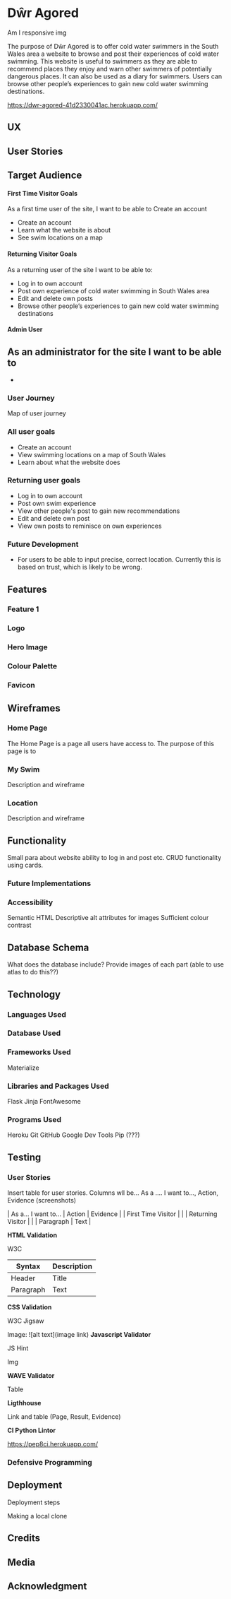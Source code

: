 # Dŵr Agored

Am I responsive img

The purpose of Dŵr Agored is to offer cold water swimmers in the South Wales area a website to browse and post their experiences of cold water swimming. This website is useful to swimmers as they are able to recommend places they enjoy and warn other swimmers of potentially dangerous places. It can also be used as a diary for swimmers. Users can browse other people’s experiences to gain new cold water swimming destinations.

<https://dwr-agored-41d2330041ac.herokuapp.com/>

## UX

## User Stories

## Target Audience

#### First Time Visitor Goals

As a first time user of the site, I want to be able to
Create an account

- Create an account
- Learn what the website is about
- See swim locations on a map

#### Returning Visitor Goals

As a returning user of the site I want to be able to:
- Log in to own account
- Post own experience of cold water swimming in South Wales area
- Edit and delete own posts
- Browse other people’s experiences to gain new cold water swimming destinations

#### Admin User

## As an administrator for the site I want to be able to

-

### User Journey

Map of user journey

### All user goals

- Create an account
- View swimming locations on a map of South Wales
- Learn about what the website does

### Returning user goals

- Log in to own account
- Post own swim experience
- View other people's post to gain new recommendations
- Edit and delete own post
- View own posts to reminisce on own experiences

### Future Development

- For users to be able to input precise, correct location. Currently this is based on trust, which is likely to be wrong.

## Features

### Feature 1

### Logo

### Hero Image

### Colour Palette

### Favicon

## Wireframes

### Home Page

The Home Page is a page all users have access to. The purpose of this page is to 

### My Swim

Description and wireframe

### Location

Description and wireframe

## Functionality

Small para about website ability to log in and post etc. CRUD functionality using cards.

### Future Implementations

### Accessibility

Semantic HTML
Descriptive alt attributes for images
Sufficient colour contrast

## Database Schema

What does the database include? Provide images of each part (able to use atlas to do this??)

## Technology

### Languages Used

### Database Used

### Frameworks Used

Materialize

### Libraries and Packages Used

Flask
Jinja
FontAwesome

### Programs Used

Heroku
Git
GitHub
Google Dev Tools
Pip (???)

## Testing

### User Stories

Insert table for user stories. Columns wll be… As a …. I want to…, Action, Evidence (screenshots)

| As a... I want to...  | Action | Evidence |
| First Time Visitor  |  |
| Returning Visitor  |       |
| Paragraph | Text        |

**HTML Validation**

W3C

| Syntax    | Description |
| --------- | ----------- |
| Header    | Title       |
| Paragraph | Text        |

**CSS Validation**

W3C Jigsaw

Image: ![alt text](image link)
**Javascript Validator**

JS Hint

Img

**WAVE Validator**

Table

**Ligthhouse**

Link and table (Page, Result, Evidence)

**CI Python Lintor**

<https://pep8ci.herokuapp.com/>

### Defensive Programming

## Deployment

Deployment steps

Making a local clone

## Credits

## Media

## Acknowledgment
